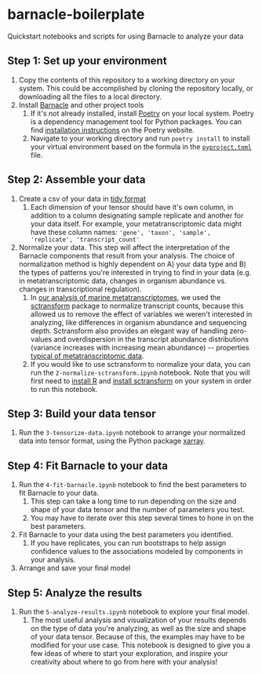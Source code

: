 # barnacle-boilerplate
Quickstart notebooks and scripts for using Barnacle to analyze your data

## Step 1: Set up your environment
1. Copy the contents of this repository to a working directory on your system. This could be accomplished by cloning the repository locally, or downloading all the files to a local directory.
1. Install [Barnacle](https://github.com/blasks/barnacle) and other project tools
    1. If it's not already installed, install [Poetry](https://python-poetry.org/) on your local system. Poetry is a dependency management tool for Python packages. You can find [installation instructions](https://python-poetry.org/docs/#installation) on the Poetry website.
    1. Navigate to your working directory and run `poetry install` to install your virtual environment based on the formula in the [`pyproject.toml`](https://github.com/blasks/barnacle-boilerplate/blob/main/pyproject.toml) file.

## Step 2: Assemble your data
1. Create a csv of your data in [tidy format](https://tidyr.tidyverse.org/articles/tidy-data.html)
    1. Each dimension of your tensor should have it's own column, in addition to a column designating sample replicate and another for your data itself. For example, your metatranscriptomic data might have these column names: `'gene', 'taxon', 'sample', 'replicate', 'transcript_count'`
1. Normalize your data. This step will affect the interpretation of the Barnacle components that result from your analysis. The choice of normalization method is highly dependent on A) your data type and B) the types of patterns you're interested in trying to find in your data (e.g. in metatranscriptomic data, changes in organism abundance vs. changes in transcriptional regulation).
    1. In [our analysis of marine metatranscriptomes](https://doi.org/10.1101/2024.07.15.603627), we used the [sctransform](https://satijalab.org/seurat/articles/sctransform_vignette) package to normalize transcript counts, because this allowed us to remove the effect of variables we weren't interested in analyzing, like differences in organism abundance and sequencing depth. Sctransform also provides an elegant way of handling zero-values and overdispersion in the transcript abundance distributions (variance increases with increasing mean abundance) -- properties [typical of metatranscriptomic data](https://doi.org/10.1186/s13059-017-1359-z).
    1. If you would like to use sctransform to normalize your data, you can run the `2-normalize-sctransform.ipynb` notebook. Note that you will first need to [install R](https://cran.r-project.org/) and [install sctransform](https://github.com/satijalab/sctransform) on your system in order to run this notebook.

## Step 3: Build your data tensor
1. Run the `3-tensorize-data.ipynb` notebook to arrange your normalized data into tensor format, using the Python package [xarray](https://docs.xarray.dev/en/stable/).

## Step 4: Fit Barnacle to your data
1. Run the `4-fit-barnacle.ipynb` notebook to find the best parameters to fit Barnacle to your data.
    1. This step can take a long time to run depending on the size and shape of your data tensor and the number of parameters you test.
    1. You may have to iterate over this step several times to hone in on the best parameters.
1. Fit Barnacle to your data using the best parameters you identified.
    1. If you have replicates, you can run bootstraps to help assign confidence values to the associations modeled by components in your analysis.
1. Arrange and save your final model

## Step 5: Analyze the results
1. Run the `5-analyze-results.ipynb` notebook to explore your final model.
    1. The most useful analysis and visualization of your results depends on the type of data you're analyzing, as well as the size and shape of your data tensor. Because of this, the examples may have to be modified for your use case. This notebook is designed to give you a few ideas of where to start your exploration, and inspire your creativity about where to go from here with your analysis!
